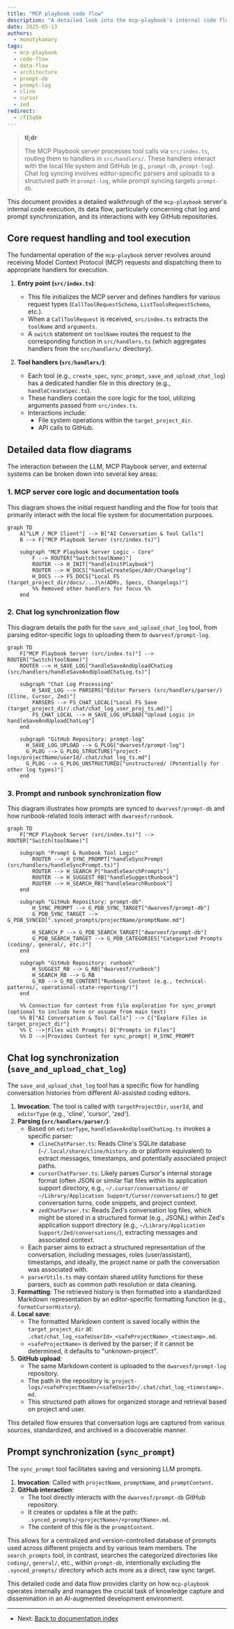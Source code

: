 ```yaml
---
title: "MCP playbook code flow"
description: "A detailed look into the mcp-playbook's internal code flow, data handling for chat logs and prompts, and interactions with GitHub repositories like prompt-db and prompt-log. This technical deep-dive helps developers understand the implementation details for debugging and extending functionality."
date: 2025-05-13
authors:
  - monotykamary
tags:
  - mcp-playbook
  - code-flow
  - data-flow
  - architecture
  - prompt-db
  - prompt-log
  - cline
  - cursor
  - zed
redirect:
  - /fI5q0A
---
```


> **tl;dr**
>
> The MCP Playbook server processes tool calls via `src/index.ts`, routing them to handlers in `src/handlers/`. These handlers interact with the local file system and GitHub (e.g., `prompt-db`, `prompt-log`). Chat log syncing involves editor-specific parsers and uploads to a structured path in `prompt-log`, while prompt syncing targets `prompt-db`.

This document provides a detailed walkthrough of the `mcp-playbook` server's internal code execution, its data flow, particularly concerning chat log and prompt synchronization, and its interactions with key GitHub repositories.

## Core request handling and tool execution

The fundamental operation of the `mcp-playbook` server revolves around receiving Model Context Protocol (MCP) requests and dispatching them to appropriate handlers for execution.

1. **Entry point (`src/index.ts`)**:
    * This file initializes the MCP server and defines handlers for various request types (`CallToolRequestSchema`, `ListToolsRequestSchema`, etc.).
    * When a `CallToolRequest` is received, `src/index.ts` extracts the `toolName` and `arguments`.
    * A `switch` statement on `toolName` routes the request to the corresponding function in `src/handlers.ts` (which aggregates handlers from the `src/handlers/` directory).

2. **Tool handlers (`src/handlers/`)**:
    * Each tool (e.g., `create_spec`, `sync_prompt`, `save_and_upload_chat_log`) has a dedicated handler file in this directory (e.g., `handleCreateSpec.ts`).
    * These handlers contain the core logic for the tool, utilizing arguments passed from `src/index.ts`.
    * Interactions include:
        * File system operations within the `target_project_dir`.
        * API calls to GitHub.

## Detailed data flow diagrams

The interaction between the LLM, MCP Playbook server, and external systems can be broken down into several key areas:

### 1. MCP server core logic and documentation tools

This diagram shows the initial request handling and the flow for tools that primarily interact with the local file system for documentation purposes.

```mermaid
graph TD
    A["LLM / MCP Client"] --> B["AI Conversation & Tool Calls"]
    B --> F["MCP Playbook Server (src/index.ts)"]

    subgraph "MCP Playbook Server Logic - Core"
        F --> ROUTER["Switch(toolName)"]
        ROUTER --> H_INIT["handleInitPlaybook"]
        ROUTER --> H_DOCS["handleCreateSpec/Adr/Changelog"]
        H_DOCS --> FS_DOCS["Local FS (target_project_dir/docs/...)\n(ADRs, Specs, Changelogs)"]
        %% Removed other handlers for focus %%
    end
```

### 2. Chat log synchronization flow

This diagram details the path for the `save_and_upload_chat_log` tool, from parsing editor-specific logs to uploading them to `dwarvesf/prompt-log`.

```mermaid
graph TD
    F["MCP Playbook Server (src/index.ts)"] --> ROUTER["Switch(toolName)"]
    ROUTER --> H_SAVE_LOG["handleSaveAndUploadChatLog (src/handlers/handleSaveAndUploadChatLog.ts)"]

    subgraph "Chat Log Processing"
        H_SAVE_LOG --> PARSERS["Editor Parsers (src/handlers/parser/) (Cline, Cursor, Zed)"]
        PARSERS --> FS_CHAT_LOCAL["Local FS Save (target_project_dir/.chat/chat_log_user_proj_ts.md)"]
        FS_CHAT_LOCAL --> H_SAVE_LOG_UPLOAD["Upload Logic in handleSaveAndUploadChatLog"]
    end

    subgraph "GitHub Repository: prompt-log"
      H_SAVE_LOG_UPLOAD --> G_PLOG["dwarvesf/prompt-log"]
      G_PLOG --> G_PLOG_STRUCTURE["project-logs/projectName/userId/.chat/chat_log_ts.md"]
      G_PLOG --> G_PLOG_UNSTRUCTURED["unstructured/ (Potentially for other log types)"]
    end
```

### 3. Prompt and runbook synchronization flow

This diagram illustrates how prompts are synced to `dwarvesf/prompt-db` and how runbook-related tools interact with `dwarvesf/runbook`.

```mermaid
graph TD
    F["MCP Playbook Server (src/index.ts)"] --> ROUTER["Switch(toolName)"]

    subgraph "Prompt & Runbook Tool Logic"
        ROUTER --> H_SYNC_PROMPT["handleSyncPrompt (src/handlers/handleSyncPrompt.ts)"]
        ROUTER --> H_SEARCH_P["handleSearchPrompts"]
        ROUTER --> H_SUGGEST_RB["handleSuggestRunbook"]
        ROUTER --> H_SEARCH_RB["handleSearchRunbook"]
    end

    subgraph "GitHub Repository: prompt-db"
        H_SYNC_PROMPT --> G_PDB_SYNC_TARGET["dwarvesf/prompt-db"]
        G_PDB_SYNC_TARGET --> G_PDB_SYNCED[".synced_prompts/projectName/promptName.md"]

        H_SEARCH_P --> G_PDB_SEARCH_TARGET["dwarvesf/prompt-db"]
        G_PDB_SEARCH_TARGET --> G_PDB_CATEGORIES["Categorized Prompts (coding/, general/, etc.)"]
    end

    subgraph "GitHub Repository: runbook"
        H_SUGGEST_RB --> G_RB["dwarvesf/runbook"]
        H_SEARCH_RB --> G_RB
        G_RB --> G_RB_CONTENT["Runbook Content (e.g., technical-patterns/, operational-state-reporting/)"]
    end

    %% Connection for context from file exploration for sync_prompt (optional to include here or assume from main text)
    %% B["AI Conversation & Tool Calls"] --> C{"Explore Files in target_project_dir"}
    %% C -->|Files with Prompts| D["Prompts in Files"]
    %% D -->|Provides Context for sync_prompt| H_SYNC_PROMPT
```

## Chat log synchronization (`save_and_upload_chat_log`)

The `save_and_upload_chat_log` tool has a specific flow for handling conversation histories from different AI-assisted coding editors.

1. **Invocation**: The tool is called with `targetProjectDir`, `userId`, and `editorType` (e.g., 'cline', 'cursor', 'zed').
2. **Parsing (`src/handlers/parser/`)**:
    * Based on `editorType`, `handleSaveAndUploadChatLog.ts` invokes a specific parser:
        * `clineChatParser.ts`: Reads Cline's SQLite database (`~/.local/share/cline/history.db` or platform equivalent) to extract messages, timestamps, and potentially associated project paths.
        * `cursorChatParser.ts`: Likely parses Cursor's internal storage format (often JSON or similar flat files within its application support directory, e.g., `~/.cursor/conversations/` or `~/Library/Application Support/Cursor/conversations/`) to get conversation turns, code snippets, and project context.
        * `zedChatParser.ts`: Reads Zed's conversation log files, which might be stored in a structured format (e.g., JSONL) within Zed's application support directory (e.g., `~/Library/Application Support/Zed/conversations/`), extracting messages and associated context.
    * Each parser aims to extract a structured representation of the conversation, including messages, roles (user/assistant), timestamps, and ideally, the project name or path the conversation was associated with.
    * `parserUtils.ts` may contain shared utility functions for these parsers, such as common path resolution or data cleaning.
3. **Formatting**: The retrieved history is then formatted into a standardized Markdown representation by an editor-specific formatting function (e.g., `formatCursorHistory`).
4. **Local save**:
    * The formatted Markdown content is saved locally within the `target_project_dir` at:
        `.chat/chat_log_<safeUserId>_<safeProjectName>_<timestamp>.md`.
    * `<safeProjectName>` is derived by the parser; if it cannot be determined, it defaults to "unknown-project".
5. **GitHub upload**:
    * The same Markdown content is uploaded to the `dwarvesf/prompt-log` repository.
    * The path in the repository is:
        `project-logs/<safeProjectName>/<safeUserId>/.chat/chat_log_<timestamp>.md`.
    * This structured path allows for organized storage and retrieval based on project and user.

This detailed flow ensures that conversation logs are captured from various sources, standardized, and archived in a discoverable manner.

## Prompt synchronization (`sync_prompt`)

The `sync_prompt` tool facilitates saving and versioning LLM prompts.

1. **Invocation**: Called with `projectName`, `promptName`, and `promptContent`.
2. **GitHub interaction**:
    * The tool directly interacts with the `dwarvesf/prompt-db` GitHub repository.
    * It creates or updates a file at the path:
        `.synced_prompts/<projectName>/<promptName>.md`.
    * The content of this file is the `promptContent`.

This allows for a centralized and version-controlled database of prompts used across different projects and by various team members. The `search_prompts` tool, in contrast, searches the categorized directories like `coding/`, `general/`, etc., within `prompt-db`, intentionally excluding the `.synced_prompts/` directory which acts more as a direct, raw sync target.

This detailed code and data flow provides clarity on how `mcp-playbook` operates internally and manages the crucial task of knowledge capture and dissemination in an AI-augmented development environment.

---

* Next: [Back to documentation index](README.md)
